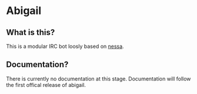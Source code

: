 Abigail
=======

What is this?
-------------
This is a modular IRC bot loosly based on [nessa](http://github.com/gluxon/nessa).

Documentation?
--------------
There is currently no documentation at this stage. Documentation will follow the first offical release of abigail.
